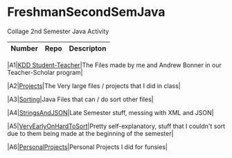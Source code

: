 # FreshmanSecondSemJava
Collage 2nd Semester Java Activity

|Number|Repo|Descripton|
|-----|--------|------------|

|A1|[KDD Student-Teacher](https://github.com/Smokinghalo8/FreshmanSecondSemJava/tree/main/KDD%20Student-Teacher/KDD)|The Files made by me and Andrew Bonner in our Teacher-Scholar program|

|A2|[Projects](https://github.com/Smokinghalo8/FreshmanSecondSemJava/tree/main/Projects)|The Very large files / projects that I did in class|

|A3|[Sorting](https://github.com/Smokinghalo8/FreshmanSecondSemJava/tree/main/Sorting)|Java Files that can / do sort other files|

|A4|[StringsAndJSON](https://github.com/Smokinghalo8/FreshmanSecondSemJava/tree/main/StringsAndJSON)|Late Semester stuff, messing with XML and JSON|

|A5|[VeryEarlyOnHardToSort](https://github.com/Smokinghalo8/FreshmanSecondSemJava/tree/main/VeryEarlyOnHardToSort)|Pretty self-explanatory, stuff that I couldn't sort due to them being made at the beginning of the semester|

|A6|[PersonalProjects](https://github.com/Smokinghalo8/FreshmanSecondSemJava/tree/main/PersonalProjects)|Personal Projects I did for funsies|
